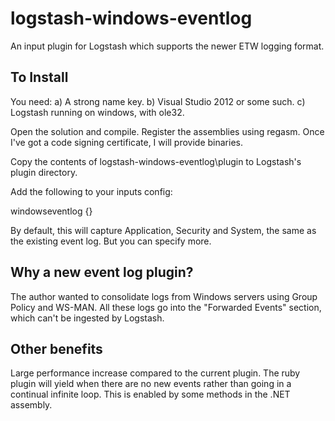logstash-windows-eventlog
=========================

An input plugin for Logstash which supports the newer ETW logging format.


To Install
----------
You need:
a) A strong name key.
b) Visual Studio 2012 or some such.
c) Logstash running on windows, with ole32.

Open the solution and compile. Register the assemblies using regasm. Once I've got a code signing certificate,
I will provide binaries.

Copy the contents of logstash-windows-eventlog\plugin to Logstash's plugin directory.

Add the following to your inputs config:

windowseventlog {}

By default, this will capture Application, Security and System, the same as the existing event log. But you can specify more.

Why a new event log plugin?
---------------------------
The author wanted to consolidate logs from Windows servers using Group Policy and WS-MAN. All these logs go into the
"Forwarded Events" section, which can't be ingested by Logstash.


Other benefits
--------------
Large performance increase compared to the current plugin. The ruby plugin will yield when there are no new events rather than
going in a continual infinite loop. This is enabled by some methods in the .NET assembly.
